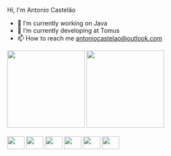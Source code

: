 Hi, I'm Antonio Castelão

- 🔭 I’m currently working on Java
- 🌱 I’m currently developing at Tomus
- 📫 How to reach me antoniocastelao@outlook.com

<div>
    <a href="https://github.com/agcastelao"></a>
    <img height="180em" src="https://github-readme-stats.vercel.app/api?username=agcastelao&theme=dracula&show_icons=true&hide_border=false&count_private=false"/>
    <img height="180em" src="https://github-readme-stats.vercel.app/api/top-langs/?username=agcastelao&theme=dracula&show_icons=true&hide_border=false&layout=compact"/>
</div>

<br>

<div style="display: inline-block;">
    <img align="center" height="30" width="40" src="https://cdn.jsdelivr.net/gh/devicons/devicon@latest/icons/java/java-original.svg" />
    <img align="center" height="30" width="40"src="https://cdn.jsdelivr.net/gh/devicons/devicon@latest/icons/javascript/javascript-original.svg" />        
    <img align="center" height="30" width="40"src="https://cdn.jsdelivr.net/gh/devicons/devicon@latest/icons/spring/spring-original.svg" />
    <img align="center" height="30" width="40"src="https://cdn.jsdelivr.net/gh/devicons/devicon@latest/icons/python/python-original.svg" /> 
    <img align="center" height="30" width="40"src="https://cdn.jsdelivr.net/gh/devicons/devicon@latest/icons/html5/html5-original.svg" />          
    <img align="center" height="30" width="40"src="https://cdn.jsdelivr.net/gh/devicons/devicon@latest/icons/css3/css3-original.svg" />                 
</div>
